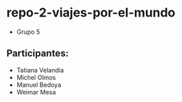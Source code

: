 # repo-2-viajes-por-el-mundo 

- Grupo 5

## Participantes:

- Tatiana Velandia
- Michel Olmos
- Manuel Bedoya
- Weimar Mesa